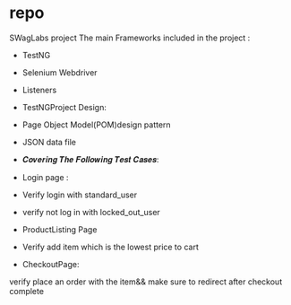 # repo
SWagLabs project 
The main Frameworks included in the project :



- TestNG
-  Selenium Webdriver
-  Listeners
  
- TestNGProject Design:
- Page Object Model(POM)design pattern
- JSON data file


- 𝑪𝒐𝒗𝒆𝒓𝒊𝒏𝒈 𝑻𝒉𝒆 𝑭𝒐𝒍𝒍𝒐𝒘𝒊𝒏𝒈 𝑻𝒆𝒔𝒕 𝑪𝒂𝒔𝒆𝒔:
- Login page :
  
-   Verify login with standard_user
-   verify not log in with locked_out_user
  
- ProductListing Page
  
- Verify add item which is the lowest price to cart
  
 - CheckoutPage:
   
  verify place an order with the item&& make sure to redirect after checkout complete
  
